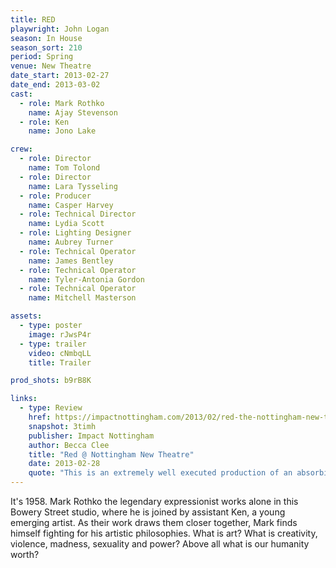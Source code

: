 ```yaml
---
title: RED
playwright: John Logan
season: In House
season_sort: 210
period: Spring
venue: New Theatre
date_start: 2013-02-27
date_end: 2013-03-02
cast:
  - role: Mark Rothko
    name: Ajay Stevenson
  - role: Ken
    name: Jono Lake

crew:
  - role: Director
    name: Tom Tolond
  - role: Director
    name: Lara Tysseling
  - role: Producer
    name: Casper Harvey
  - role: Technical Director
    name: Lydia Scott
  - role: Lighting Designer
    name: Aubrey Turner
  - role: Technical Operator
    name: James Bentley
  - role: Technical Operator
    name: Tyler-Antonia Gordon
  - role: Technical Operator
    name: Mitchell Masterson

assets:
  - type: poster
    image: rJwsP4r
  - type: trailer
    video: cNmbqLL
    title: Trailer

prod_shots: b9rB8K

links:
  - type: Review
    href: https://impactnottingham.com/2013/02/red-the-nottingham-new-theatre/
    snapshot: 3timh
    publisher: Impact Nottingham
    author: Becca Clee
    title: "Red @ Nottingham New Theatre"
    date: 2013-02-28
    quote: "This is an extremely well executed production of an absorbing and thought-provoking play, which is a fine example of the best the Nottingham New Theatre has to offer."
---
```


It's 1958. Mark Rothko the legendary expressionist works alone in this Bowery Street studio, where he is joined by assistant Ken, a young emerging artist. As their work draws them closer together, Mark finds himself fighting for his artistic philosophies. What is art? What is creativity, violence, madness, sexuality and power? Above all what is our humanity worth?
